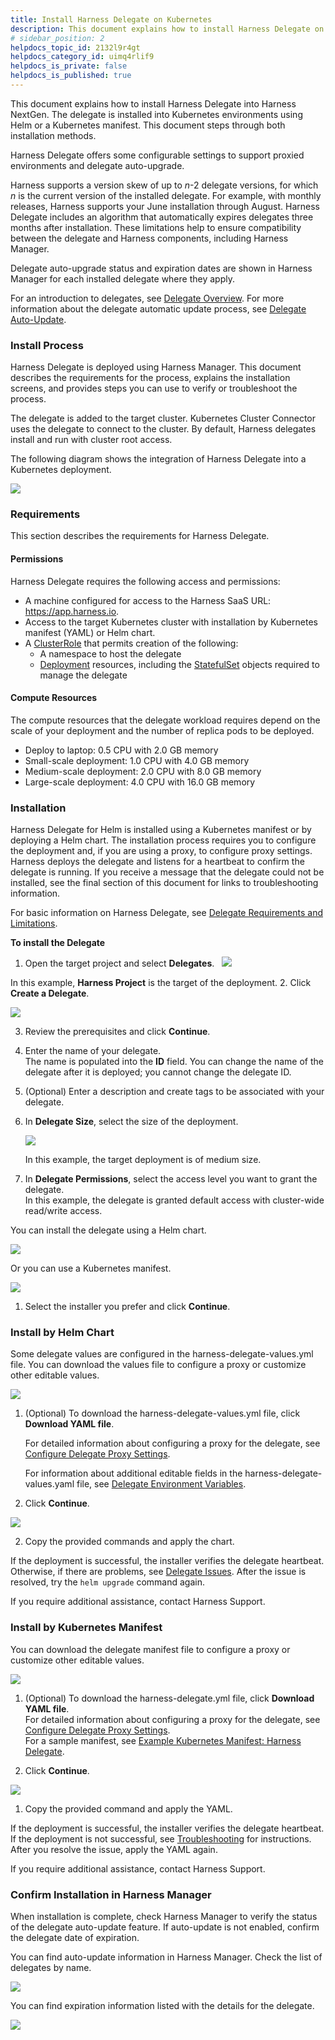 ```yaml
---
title: Install Harness Delegate on Kubernetes
description: This document explains how to install Harness Delegate on Kubernetes using a Helm chart or a Kubernetes manifest.
# sidebar_position: 2
helpdocs_topic_id: 2132l9r4gt
helpdocs_category_id: uimq4rlif9
helpdocs_is_private: false
helpdocs_is_published: true
---
```


This document explains how to install Harness Delegate into Harness NextGen. The delegate is installed into Kubernetes environments using Helm or a Kubernetes manifest. This document steps through both installation methods.

Harness Delegate offers some configurable settings to support proxied environments and delegate auto-upgrade.

Harness supports a version skew of up to *n*-2 delegate versions, for which *n* is the current version of the installed delegate. For example, with monthly releases, Harness supports your June installation through August. Harness Delegate includes an algorithm that automatically expires delegates three months after installation. These limitations help to ensure compatibility between the delegate and Harness components, including Harness Manager.

Delegate auto-upgrade status and expiration dates are shown in Harness Manager for each installed delegate where they apply.

For an introduction to delegates, see [Delegate Overview](/docs/platform/2_Delegates/delegates-overview.md). For more information about the delegate automatic update process, see [Delegate Auto-Update](/docs/platform/2_Delegates/delegate-guide/delegate-auto-update.md).

### Install Process

Harness Delegate is deployed using Harness Manager. This document describes the requirements for the process, explains the installation screens, and provides steps you can use to verify or troubleshoot the process.

The delegate is added to the target cluster. Kubernetes Cluster Connector uses the delegate to connect to the cluster. By default, Harness delegates install and run with cluster root access.

The following diagram shows the integration of Harness Delegate into a Kubernetes deployment.

![](./static/install-harness-delegate-on-kubernetes-09.png)
### Requirements

This section describes the requirements for Harness Delegate.

#### Permissions

Harness Delegate requires the following access and permissions:

* A machine configured for access to the Harness SaaS URL: <https://app.harness.io>.
* Access to the target Kubernetes cluster with installation by Kubernetes manifest (YAML) or Helm chart.
* A [ClusterRole](https://kubernetes.io/docs/reference/access-authn-authz/rbac/) that permits creation of the following:
	+ A namespace to host the delegate
	+ [Deployment](https://kubernetes.io/docs/reference/kubernetes-api/workload-resources/deployment-v1/) resources, including the [StatefulSet](https://kubernetes.io/docs/reference/kubernetes-api/workload-resources/stateful-set-v1/) objects required to manage the delegate

#### Compute Resources

The compute resources that the delegate workload requires depend on the scale of your deployment and the number of replica pods to be deployed.

* Deploy to laptop: 0.5 CPU with 2.0 GB memory
* Small-scale deployment: 1.0 CPU with 4.0 GB memory
* Medium-scale deployment: 2.0 CPU with 8.0 GB memory
* Large-scale deployment: 4.0 CPU with 16.0 GB memory

### Installation

Harness Delegate for Helm is installed using a Kubernetes manifest or by deploying a Helm chart. The installation process requires you to configure the deployment and, if you are using a proxy, to configure proxy settings. Harness deploys the delegate and listens for a heartbeat to confirm the delegate is running. If you receive a message that the delegate could not be installed, see the final section of this document for links to troubleshooting information.

For basic information on Harness Delegate, see [Delegate Requirements and Limitations](/docs/platform/2_Delegates/delegates-overview.md).

**To install the Delegate**

1. Open the target project and select **Delegates**.
 
![](./static/install-harness-delegate-on-kubernetes-10.png)

In this example, **Harness Project** is the target of the deployment.
2. Click **Create a Delegate**.

![](./static/install-harness-delegate-on-kubernetes-11.png)

3. Review the prerequisites and click **Continue**.
4. Enter the name of your delegate.  
The name is populated into the **ID** field. You can change the name of the delegate after it is deployed; you cannot change the delegate ID.
5. (Optional) Enter a description and create tags to be associated with your delegate.
6. In **Delegate Size**, select the size of the deployment.
   
   ![](./static/install-harness-delegate-on-kubernetes-12.png)
   
   In this example, the target deployment is of medium size.

7. In **Delegate Permissions**, select the access level you want to grant the delegate.   
In this example, the delegate is granted default access with cluster-wide read/write access.

You can install the delegate using a Helm chart.

![](./static/install-harness-delegate-on-kubernetes-13.png)

Or you can use a Kubernetes manifest.

![](./static/install-harness-delegate-on-kubernetes-14.png)

1. Select the installer you prefer and click **Continue**.

### Install by Helm Chart

Some delegate values are configured in the harness-delegate-values.yml file. You can download the values file to configure a proxy or customize other editable values.

![](./static/install-harness-delegate-on-kubernetes-15.png)

1. (Optional) To download the harness-delegate-values.yml file, click **Download YAML file**.  
   
   For detailed information about configuring a proxy for the delegate, see [Configure Delegate Proxy Settings](/docs/platform/2_Delegates/configure-delegates/configure-delegate-proxy-settings.md). 

   For information about additional editable fields in the harness-delegate-values.yaml file, see [Delegate Environment Variables](/docs/platform/2_Delegates/delegate-reference/delegate-environment-variables.md).

1. Click **Continue**.

![](./static/install-harness-delegate-on-kubernetes-16.png)

2. Copy the provided commands and apply the chart.

If the deployment is successful, the installer verifies the delegate heartbeat. Otherwise, if there are problems, see [Delegate Issues](/docs/troubleshooting/troubleshooting-nextgen.md#delegate-issues). After the issue is resolved, try the `helm upgrade` command again.

If you require additional assistance, contact Harness Support.

### Install by Kubernetes Manifest

You can download the delegate manifest file to configure a proxy or customize other editable values.

![](./static/install-harness-delegate-on-kubernetes-17.png)

1. (Optional) To download the harness-delegate.yml file, click **Download YAML file**.  
For detailed information about configuring a proxy for the delegate, see [Configure Delegate Proxy Settings](/docs/platform/2_Delegates/configure-delegates/configure-delegate-proxy-settings.md).  
For a sample manifest, see [Example Kubernetes Manifest: Harness Delegate](/docs/platform/2_Delegate/delegate-reference/example-kubernetes-manifest-harness-delegate.md).

2. Click **Continue**.

![](./static/install-harness-delegate-on-kubernetes-18.png)

1. Copy the provided command and apply the YAML.

If the deployment is successful, the installer verifies the delegate heartbeat. If the deployment is not successful, see [Troubleshooting](/docs/troubleshooting/troubleshooting-nextgen.md) for instructions. After you resolve the issue, apply the YAML again.

If you require additional assistance, contact Harness Support.

### Confirm Installation in Harness Manager

When installation is complete, check Harness Manager to verify the status of the delegate auto-update feature. If auto-update is not enabled, confirm the delegate date of expiration.

You can find auto-update information in Harness Manager. Check the list of delegates by name.

![](./static/install-harness-delegate-on-kubernetes-19.png)

You can find expiration information listed with the details for the delegate.

![](./static/install-harness-delegate-on-kubernetes-20.png)
